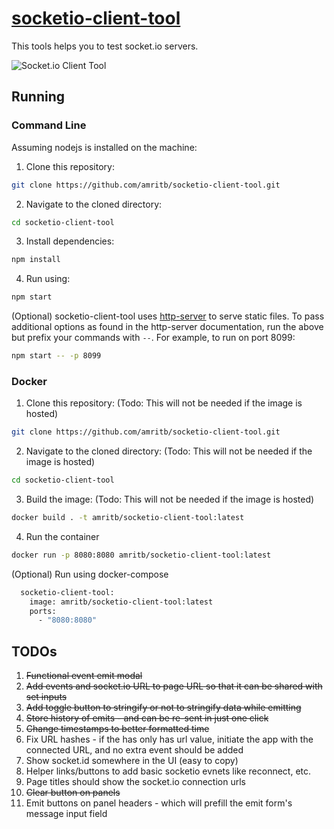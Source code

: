 # [socketio-client-tool](http://amritb.github.io/socketio-client-tool/)
This tools helps you to test socket.io servers.

<img src="https://amritb.github.io/socketio-client-tool/screenshot.png" alt="Socket.io Client Tool"></img>

## Running

### Command Line

Assuming nodejs is installed on the machine:

1. Clone this repository:

```bash
git clone https://github.com/amritb/socketio-client-tool.git
```

2. Navigate to the cloned directory:

```bash
cd socketio-client-tool
```

3. Install dependencies:

```bash
npm install
```

4. Run using:

```bash
npm start
```

(Optional) socketio-client-tool uses [http-server](https://www.npmjs.com/package/http-server) to serve static files. To pass additional options as found in the http-server documentation, run the above but prefix your commands with `--`. For example, to run on port 8099:

```bash
npm start -- -p 8099
```

### Docker

1. Clone this repository: (Todo: This will not be needed if the image is hosted)

```bash
git clone https://github.com/amritb/socketio-client-tool.git
```

2. Navigate to the cloned directory: (Todo: This will not be needed if the image is hosted)

```bash
cd socketio-client-tool
```

3. Build the image: (Todo: This will not be needed if the image is hosted)

```bash
docker build . -t amritb/socketio-client-tool:latest
```

4. Run the container

```bash
docker run -p 8080:8080 amritb/socketio-client-tool:latest
```

(Optional) Run using docker-compose

```bash
  socketio-client-tool:
    image: amritb/socketio-client-tool:latest
    ports:
      - "8080:8080"
```

## TODOs
1. ~~Functional event emit modal~~
2. ~~Add events and socket.io URL to page URL so that it can be shared with set inputs~~
3. ~~Add toggle button to stringify or not to stringify data while emitting~~
4. ~~Store history of emits - and can be re-sent in just one click~~
5. ~~Change timestamps to better formatted time~~
6. Fix URL hashes - if the has only has url value, initiate the app with the connected URL, and no extra event should be added
7. Show socket.id somewhere in the UI (easy to copy)
8. Helper links/buttons to add basic socketio evnets like reconnect, etc.
9. Page titles should show the socket.io connection urls
10. ~~Clear button on panels~~
11. Emit buttons on panel headers - which will prefill the emit form's message input field
